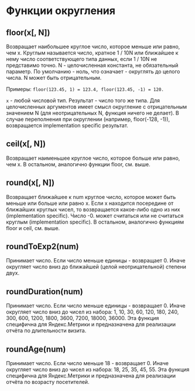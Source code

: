 # Функции округления

## floor(x\[, N\])
Возвращает наибольшее круглое число, которое меньше или равно, чем x.
Круглым называется число, кратное 1 / 10N или ближайшее к нему число соответствующего типа данных, если 1 / 10N не представимо точно.
N - целочисленная константа, не обязательный параметр. По умолчанию - ноль, что означает - округлять до целого числа.
N может быть отрицательным.

Примеры: `floor(123.45, 1) = 123.4, floor(123.45, -1) = 120.`

`x` - любой числовой тип. Результат - число того же типа.
Для целочисленных аргументов имеет смысл округление с отрицательным значением N (для неотрицательных N, функция ничего не делает).
В случае переполнения при округлении (например, floor(-128, -1)), возвращается implementation specific результат.

## ceil(x\[, N\])
Возвращает наименьшее круглое число, которое больше или равно, чем x.
В остальном, аналогично функции floor, см. выше.

## round(x\[, N\])
Возвращает ближайшее к num круглое число, которое может быть меньше или больше или равно x.
Если x находится посередине от ближайших круглых чисел, то возвращается какое-либо одно из них (implementation specific).
Число -0. может считаться или не считаться круглым (implementation specific).
В остальном, аналогично функциям floor и ceil, см. выше.

## roundToExp2(num)
Принимает число. Если число меньше единицы - возвращает 0. Иначе округляет число вниз до ближайшей (целой неотрицательной) степени двух.

## roundDuration(num)
Принимает число. Если число меньше единицы - возвращает 0. Иначе округляет число вниз до чисел из набора: 1, 10, 30, 60, 120, 180, 240, 300, 600, 1200, 1800, 3600, 7200, 18000, 36000. Эта функция специфична для Яндекс.Метрики и предназначена для реализации отчёта по длительности визита.

## roundAge(num)
Принимает число. Если число меньше 18 - возвращает 0. Иначе округляет число вниз до чисел из набора: 18, 25, 35, 45, 55. Эта функция специфична для Яндекс.Метрики и предназначена для реализации отчёта по возрасту посетителей.
